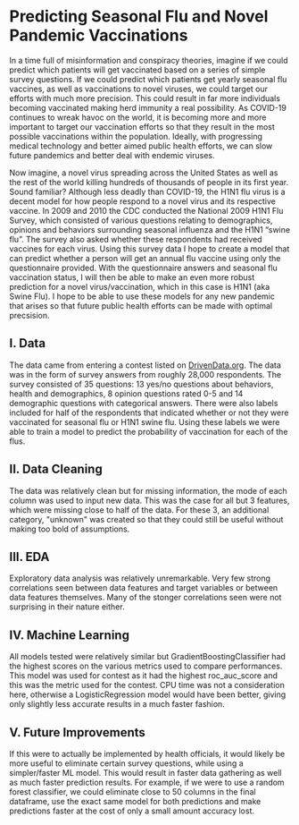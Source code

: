 # Predicting Seasonal Flu and Novel Pandemic Vaccinations

In a time full of misinformation and conspiracy theories, imagine if we could predict which patients will get vaccinated based on a series of simple survey questions. If we could predict which patients get yearly seasonal flu vaccines, as well as vaccinations to novel viruses, we could target our efforts with much more precision. This could result in far more individuals becoming vaccinated making herd immunity a real possibility. As COVID-19 continues to wreak havoc on the world, it is becoming more and more important to target our vaccination efforts so that they result in the most possible vaccinations within the population. Ideally, with progressing medical technology and better aimed public health efforts, we can slow future pandemics and better deal with endemic viruses.

Now imagine, a novel virus spreading across the United States as well as the rest of the world killing hundreds of thousands of people in its first year. Sound familiar? Although less deadly than COVID-19, the H1N1 flu virus is a decent model for how people respond to a novel virus and its respective vaccine. In 2009 and 2010 the CDC conducted the National 2009 H1N1 Flu Survey, which consisted of various questions relating to demographics, opinions and behaviors surrounding seasonal influenza and the H1N1 “swine flu”. The survey also asked whether these respondents had received vaccines for each virus. Using this survey data I hope to create a model that can predict whether a person will get an annual flu vaccine using only the questionnaire provided. With the questionnaire answers and seasonal flu vaccination status, I will then be able to make an even more robust prediction for a novel virus/vaccination, which in this case is H1N1 (aka Swine Flu). I hope to be able to use these models for any new pandemic that arises so that future public health efforts can be made with optimal precsision.


## I. Data

The data came from entering a contest listed on [DrivenData.org](https://www.drivendata.org/competitions/66/flu-shot-learning/page/210/). The data was in the form of survey answers from roughly 28,000 respondents. The survey consisted of 35 questions: 13 yes/no questions about behaviors, health and demographics, 8 opinion questions rated 0-5 and 14 demographic questions with categorical answers. There were also labels included for half of the respondents that indicated whether or not they were vaccinated for seasonal flu or H1N1 swine flu. Using these labels we were able to train a model to predict the probability of vaccination for each of the flus.


## II. Data Cleaning

The data was relatively clean but for missing information, the mode of each column was used to input new data. This was the case for all but 3 features, which were missing close to half of the data. For these 3, an additional category, "unknown" was created so that they could still be useful without making too bold of assumptions.


## III. EDA

Exploratory data analysis was relatively unremarkable. Very few strong correlations seen between data features and target variables or between data features themselves. Many of the stonger correlations seen were not surprising in their nature either.


## IV. Machine Learning

All models tested were relatively similar but GradientBoostingClassifier had the highest scores on the various metrics used to compare performances. This model was used for contest as it had the highest roc_auc_score and this was the metric used for the contest. CPU time was not a consideration here, otherwise a LogisticRegression model would have been better, giving only slightly less accurate results in a much faster fashion.


## V. Future Improvements

If this were to actually be implemented by health officials, it would likely be more useful to eliminate certain survey questions, while using a simpler/faster ML model. This would result in faster data gathering as well as much faster prediction results. For example, if we were to use a random forest classifier, we could eliminate close to 50 columns in the final dataframe, use the exact same model for both predictions and make predictions faster at the cost of only a small amount accuracy lost.